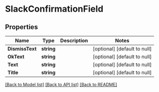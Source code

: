 # SlackConfirmationField

## Properties
Name | Type | Description | Notes
------------ | ------------- | ------------- | -------------
**DismissText** | **string** |  | [optional] [default to null]
**OkText** | **string** |  | [optional] [default to null]
**Text** | **string** |  | [optional] [default to null]
**Title** | **string** |  | [optional] [default to null]

[[Back to Model list]](../README.md#documentation-for-models) [[Back to API list]](../README.md#documentation-for-api-endpoints) [[Back to README]](../README.md)


